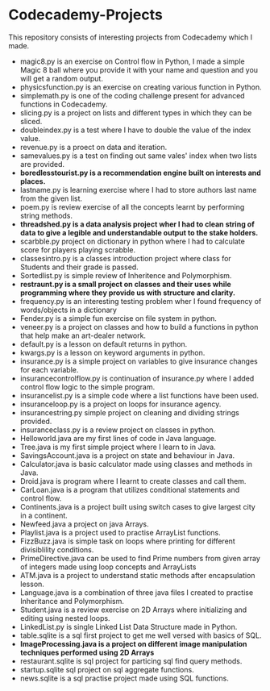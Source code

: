 # Codecademy-Projects
This repository consists of interesting projects from Codecademy which I made.
* magic8.py is an exercise on Control flow in Python, I made a simple Magic 8 ball where you provide it with your name and question and you will get a random output.
* physicsfunction.py is an exercise on creating various function in Python.
* simplemath.py is one of the coding challenge present for advanced functions in Codecademy.
* slicing.py is a project on lists and different types in which they can be sliced.
* doubleindex.py is a test where I have to double the value of the index value.
* revenue.py is a proect on data and iteration.
* samevalues.py is a test on finding out same vales' index when two lists are provided.
* **boredlesstourist.py is a recommendation engine built on interests and places.**
* lastname.py is learning exercise where I had to store authors last name from the given list.
* poem.py is review exercise of all the concepts learnt by performing string methods. 
* **threadshed.py is a data analysis project wher I had to clean string of data to give a legible and understandable output to the stake holders.**
* scarbble.py project on dictionary in python where I had to calculate score for players playing scrabble.
* classesintro.py is a classes introduction project where class for Students and their grade is passed.
* Sortedlist.py is simple review of Inheritence and Polymorphism.
* **restraunt.py is a small project on classes and their uses while programming where they provide us with structure and clarity.**
* frequency.py is an interesting testing problem wher I found frequency of words/objects in a dictionary
* Fender.py is a simple fun exercise on file system in python.
* veneer.py is a project on classes and how to build a functions in python that help make an art-dealer network. 
* default.py is a lesson on default returns in python.
* kwargs.py is a lesson on keyword arguments in python.
* insurance.py is a simple project on variables to give insurance changes for each variable.
* insurancecontrolflow.py is continuation of insurance.py where I added control flow logic to the simple program. 
* insurancelist.py is a simple code where a list functions have been used.  
* insuranceloop.py is a project on loops for insurance agency. 
* insurancestring.py simple project on cleaning and dividing strings provided.    
* insuranceclass.py is a review project on classes in python. 
* Helloworld.java are my first lines of code in Java language.
* Tree.java is my first simple project where I learn to in Java.
* SavingsAccount.java is a project on state and behaviour in Java.
* Calculator.java is basic calculator made using classes and methods in Java.
* Droid.java is program where I learnt to create classes and call them.
* CarLoan.java is a program that utilizes conditional statements and control flow.
* Continents.java is a project built using switch cases to give largest city in a continent.
* Newfeed.java a project on java Arrays.
* Playlist.java is a project used to practise ArrayList functions.
* FizzBuzz.java is simple task on loops where printing for different divisiblility conditions.
* PrimeDirective.java can be used to find Prime numbers from given array of integers made using loop concepts and ArrayLists
* ATM.java is a project to understand static methods after encapsulation lesson.
* Language.java is a combination of three java files I created to practise Inheritance and Polymorphism.
* Student.java is a review exercise on 2D Arrays where initializing and editing using nested loops.
* LinkedList.py is single Linked List Data Structure made in Python.
* table.sqlite is a sql first project to get me well versed with basics of SQL.
* **ImageProcessing.java is a project on different image manipulation techniques performed using 2D Arrays**
* restaurant.sqlite is sql project for particing sql find query methods.
* startup.sqlite sql project on sql aggregate functions.
* news.sqlite is a sql practise project made using SQL functions.

